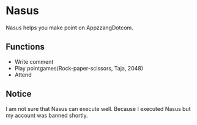 # Nasus
Nasus helps you make point on AppzzangDotcom.

## Functions
+ Write comment
+ Play pointgames(Rock-paper-scissors, Taja, 2048)
+ Attend

## Notice
I am not sure that Nasus can execute well. Because I executed Nasus but my account was banned shortly.